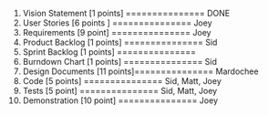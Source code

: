 1. Vision Statement [1 points] =============== DONE
2. User Stories [6 points ] 	=============== Joey
3. Requirements [9 point]		=============== Joey
4. Product Backlog [1 points]  =============== Sid
5. Sprint Backlog [1 points] 	=============== 
6. Burndown Chart [1 points]	=============== Sid
7. Design Documents [11 points]=============== Mardochee
8. Code [5 points] 		    =============== Sid, Matt, Joey
9. Tests [5 point]				=============== Sid, Matt, Joey
10. Demonstration [10 point]	=============== Joey